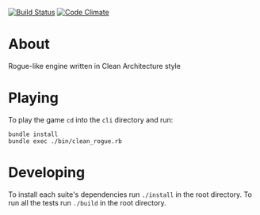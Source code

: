 [![Build Status](https://travis-ci.org/butzopower/clean-rogue.svg?branch=master)](https://travis-ci.org/butzopower/clean-rogue)
[![Code Climate](https://codeclimate.com/github/butzopower/clean-rogue/badges/gpa.svg)](https://codeclimate.com/github/butzopower/clean-rogue)

# About

Rogue-like engine written in Clean Architecture style

# Playing

To play the game `cd` into the `cli` directory and run:

```
bundle install
bundle exec ./bin/clean_rogue.rb
```

# Developing

To install each suite's dependencies run `./install` in the root directory.  To run all the tests run `./build` in the root directory.
